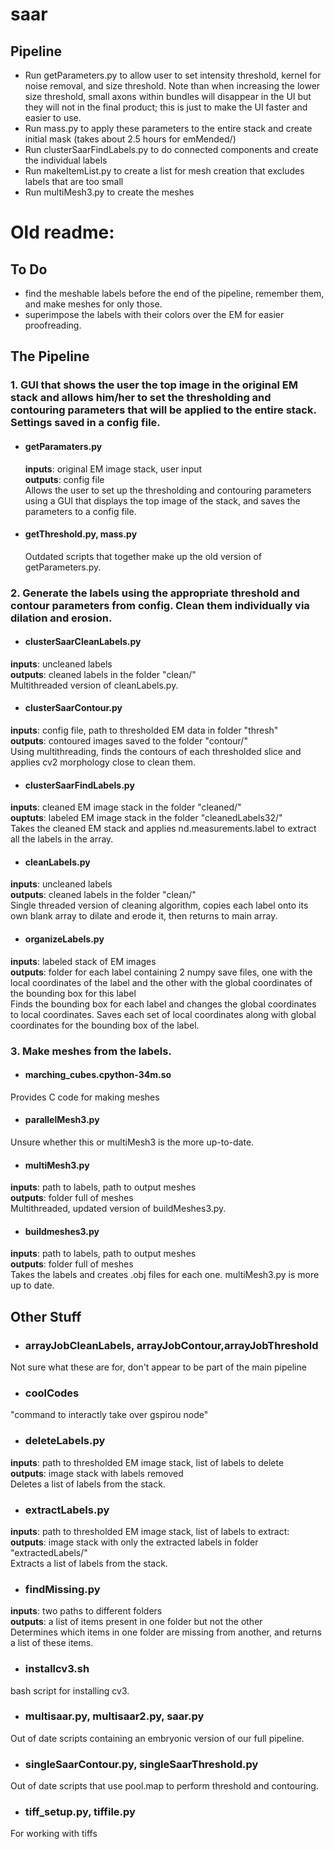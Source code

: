 # saar

## Pipeline

- Run getParameters.py to allow user to set intensity threshold, kernel for noise removal, and size threshold. Note than when increasing the lower size threshold, small axons within bundles will disappear in the UI but they will not in the final product; this is just to make the UI faster and easier to use.
- Run mass.py to apply these parameters to the entire stack and create initial mask (takes about 2.5 hours for emMended/)
- Run clusterSaarFindLabels.py to do connected components and create the individual labels
- Run makeItemList.py to create a list for mesh creation that excludes labels that are too small
- Run multiMesh3.py to create the meshes 

# Old readme:
## To Do
- find the meshable labels before the end of the pipeline, remember them, and make meshes for only those.
- superimpose the labels with their colors over the EM for easier proofreading.

## The Pipeline

### 1. GUI that shows the user the top image in the original EM stack and allows him/her to set the thresholding and contouring parameters that will be applied to the entire stack. Settings saved in a config file.

- #### getParamaters.py
  **inputs**: original EM image stack, user input  
  **outputs**: config file  
  Allows the user to set up the thresholding and contouring parameters using a GUI that displays the top image of the stack, and saves the parameters to a config file.

- #### getThreshold.py, mass.py
  Outdated scripts that together make up the old version of getParameters.py.

### 2. Generate the labels using the appropriate threshold and contour parameters from config. Clean them individually via dilation and erosion.

- #### clusterSaarCleanLabels.py
 **inputs**: uncleaned labels  
 **outputs**: cleaned labels in the folder "clean/"  
 Multithreaded version of cleanLabels.py.

- #### clusterSaarContour.py
 **inputs**: config file, path to thresholded EM data in folder "thresh"  
 **outputs**: contoured images saved to the folder "contour/"  
 Using multithreading, finds the contours of each thresholded slice and applies cv2 morphology close to clean them.
 
- #### clusterSaarFindLabels.py
 **inputs**: cleaned EM image stack in the folder "cleaned/"  
 **ouptuts**: labeled EM image stack in the folder "cleanedLabels32/"  
 Takes the cleaned EM stack and applies nd.measurements.label to extract all the labels in the array.

- #### cleanLabels.py
 **inputs**: uncleaned labels  
 **outputs**: cleaned labels in the folder "clean/"  
 Single threaded version of cleaning algorithm, copies each label onto its own blank array to dilate and erode it, then returns to main array.

- #### organizeLabels.py
 **inputs**: labeled stack of EM images  
 **outputs**: folder for each label containing 2 numpy save files, one with the local coordinates of the label and the other with the global coordinates of the bounding box for this label  
 Finds the bounding box for each label and changes the global coordinates to local coordinates. Saves each set of local coordinates along with global coordinates for the bounding box of the label.

### 3. Make meshes from the labels.

- #### marching_cubes.cpython-34m.so
 Provides C code for making meshes

- #### parallelMesh3.py
 Unsure whether this or multiMesh3 is the more up-to-date.

- #### multiMesh3.py
 **inputs**: path to labels, path to output meshes  
 **outputs**: folder full of meshes  
 Multithreaded, updated version of buildMeshes3.py.
 
- #### buildmeshes3.py
 **inputs**: path to labels, path to output meshes  
 **outputs**: folder full of meshes  
 Takes the labels and creates .obj files for each one. multiMesh3.py is more up to date.

## Other Stuff

- ### arrayJobCleanLabels, arrayJobContour,arrayJobThreshold
 Not sure what these are for, don't appear to be part of the main pipeline

- ### coolCodes
 "command to interactly take over gspirou node"

- ### deleteLabels.py
 **inputs**: path to thresholded EM image stack, list of labels to delete  
 **outputs**: image stack with labels removed  
 Deletes a list of labels from the stack.

- ### extractLabels.py
 **inputs**: path to thresholded EM image stack, list of labels to extract:  
 **outputs**: image stack with only the extracted labels in folder "extractedLabels/"  
 Extracts a list of labels from the stack.

- ### findMissing.py
 **inputs**: two paths to different folders  
 **outputs**: a list of items present in one folder but not the other  
 Determines which items in one folder are missing from another, and returns a list of these items.

- ### installcv3.sh
 bash script for installing cv3.

- ### multisaar.py, multisaar2.py, saar.py
 Out of date scripts containing an embryonic version of our full pipeline.

- ### singleSaarContour.py, singleSaarThreshold.py
 Out of date scripts that use pool.map to perform threshold and contouring.

- ### tiff_setup.py, tiffile.py
 For working with tiffs
